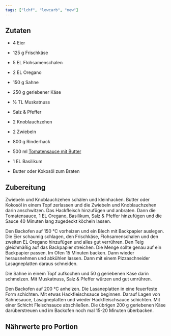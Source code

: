 ```yaml
---
tags: ["lchf", "lowcarb", "new"]
---
```


## Zutaten
- 4         Eier
- 125 g     Frischkäse
- 5 EL      Flohsamenschalen
- 2 EL      Oregano

- 150 g     Sahne
- 250 g     geriebener Käse
- ½ TL      Muskatnuss
- Salz & Pfeffer

- 2         Knoblauchzehen
- 2         Zwiebeln
- 800 g     Rinderhack
- 500 ml    [Tomatensauce mit Butter](../beilagen/Tomatensauce-mit-Butter.html)
- 1 EL      Basilikum
- Butter oder Kokosöl zum Braten

## Zubereitung
Zwiebeln und Knoblauchzehen schälen und kleinhacken. Butter oder Kokosöl in einem Topf zerlassen und die Zwiebeln und Knoblauchzehen darin anschwitzen. Das Hackfleisch hinzufügen und anbraten. Dann die Tomatensauce, 1 EL Oregano, Basilikum, Salz & Pfeffer hinzufügen und die Sauce 40 Minuten lang zugedeckt köcheln lassen.

Den Backofen auf 150 ℃ vorheizen und ein Blech mit Backpapier auslegen. Die Eier schaumig schlagen, den Frischkäse, Flohsamenschalen und den zweiten EL Oregano hinzufügen und alles gut verrühren. Den Teig gleichmäßig auf das Backpapier streichen. Die Menge sollte genau auf ein Backpapier passen. Im Ofen 15 Minuten backen. Dann wieder herausnehmen und abkühlen lassen. Dann mit einem Pizzaschneider Lasagneplatten daraus schneiden.

Die Sahne in einem Topf aufkochen und 50 g geriebenen Käse darin schmelzen. Mit Muskatnuss, Salz & Pfeffer würzen und gut umrühren.

Den Backofen auf 200 ℃ anheizen. Die Lasaneplatten in eine feuerfeste Form schichten. Mit etwas Hackfleischsauce beginnen. Darauf Lagen von Sahnesauce, Lasagneplatten und wieder Hackfleischsauce schichten. Mit einer Schicht Fleischsauce abschließen. Die übrigen 200 g geriebenen Käse darüberstreuen und im Backofen noch mal 15-20 Minuten überbacken.

## Nährwerte pro Portion
